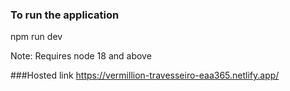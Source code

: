 ### To run the application
npm run dev

Note: Requires node 18 and above

###Hosted link
https://vermillion-travesseiro-eaa365.netlify.app/